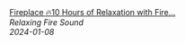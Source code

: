 <!--2024-01-14 01:04:00-->
<div class="yb">
  <a class="nodecor" href="/posts.html?relaks/fireplace_10_hours_of_relaxation_with_fire_sounds_for_ultimate_calmness">
    <img class="preview" data-videoid="jf-6lZxfdTs" src="https://i.ytimg.com/vi/jf-6lZxfdTs/hqdefault.jpg" align="middle" alt="">
  </a>
  <div class="inlbl text">
    <a class="nodecor" href="/posts.html?relaks/fireplace_10_hours_of_relaxation_with_fire_sounds_for_ultimate_calmness">Fireplace 🔥10 Hours of Relaxation with Fire...</a><br>
    <i class="smaller2">Relaxing Fire Sound</i><br>
    <i class="smaller3">2024-01-08</i>
  </div>
</div>
